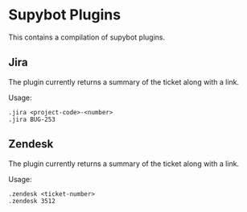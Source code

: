 Supybot Plugins
================================

This contains a compilation of supybot plugins.

Jira
----

The plugin currently returns a summary of the ticket along with a link.

Usage:
```
.jira <project-code>-<number>
.jira BUG-253
```

Zendesk
-------

The plugin currently returns a summary of the ticket along with a link.

Usage:
```
.zendesk <ticket-number>
.zendesk 3512
```

